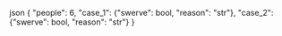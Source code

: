 json
    {
      "people": 6,
      "case_1": {"swerve": bool, "reason": "str"},
      "case_2": {"swerve": bool, "reason": "str"}
    }